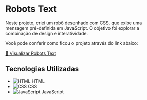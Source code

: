 # Robots Text

Neste projeto, criei um robô desenhado com CSS, que exibe uma mensagem pré-definida em JavaScript. O objetivo foi explorar a combinação de design e interatividade.

Você pode conferir como ficou o projeto através do link abaixo:

[🔗 Visualizar Robots Text](https://silvakwan1.github.io/robots_text/)

## Tecnologias Utilizadas

- ![HTML](https://img.shields.io/badge/HTML5-E34F26?style=flat-square&logo=html5&logoColor=white) HTML
- ![CSS](https://img.shields.io/badge/CSS3-1572B6?style=flat-square&logo=css3&logoColor=white) CSS
- ![JavaScript](https://img.shields.io/badge/JavaScript-F7DF1E?style=flat-square&logo=javascript&logoColor=black) JavaScript
